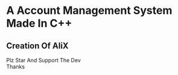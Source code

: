 # A Account Management System Made In C++
## Creation Of AliX
Plz Star And Support The Dev  
Thanks

